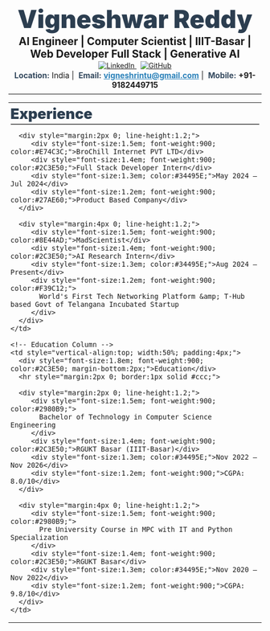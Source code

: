 <!-- ===================================================== -->
<!--                   Vigneshwar Reddy                  -->
<!--    AI Engineer | Computer Scientist | IIIT-Basar     -->
<!--    Web Developer Full Stack | Generative AI          -->
<!-- ===================================================== -->

<h1 align="center" style="margin:2px 0; font-size:3.5em; color:#2C3E50; font-weight:900;">Vigneshwar Reddy</h1>
<p align="center" style="margin:2px 0; font-size:1.5em; font-weight:700;">
  AI Engineer | Computer Scientist | IIIT-Basar | Web Developer Full Stack | Generative AI
</p>

<div align="center" style="margin:2px 0;">
  <a href="https://www.linkedin.com/in/vigneshrintu/" target="_blank" style="margin:0 4px;">
    <img src="https://img.shields.io/badge/LinkedIn-0A66C2?style=for-the-badge&logo=linkedin&logoColor=white" alt="LinkedIn" />
  </a>
  <a href="https://github.com/vigneshrintu/" target="_blank" style="margin:0 4px;">
    <img src="https://img.shields.io/badge/GitHub-181717?style=for-the-badge&logo=github&logoColor=white" alt="GitHub" />
  </a>
</div>

<div align="center" style="margin:2px 0; font-size:1.1em;">
  <strong style="color:#34495E;">Location:</strong> India&nbsp;|&nbsp;
  <strong style="color:#34495E;">Email:</strong> <a href="mailto:vigneshrintu@gmail.com" style="color:#2980B9;"><strong>vigneshrintu@gmail.com</strong></a>&nbsp;|&nbsp;
  <strong style="color:#34495E;">Mobile:</strong> <strong>+91-9182449715</strong>
</div>

<hr style="margin:6px 0; border:0; border-top:2px solid #eee;" />

<table style="width:100%; border-collapse:collapse;">
  <tr>
    <!-- Experience Column -->
    <td style="vertical-align:top; width:50%; padding:4px;">
      <div style="font-size:1.8em; font-weight:900; color:#2C3E50; margin-bottom:2px;">Experience</div>
      <hr style="margin:2px 0; border:1px solid #ccc;">
      
      <div style="margin:2px 0; line-height:1.2;">
         <div style="font-size:1.5em; font-weight:900; color:#E74C3C;">BroChill Internet PVT LTD</div>
         <div style="font-size:1.4em; font-weight:900; color:#2C3E50;">Full Stack Developer Intern</div>
         <div style="font-size:1.3em; color:#34495E;">May 2024 – Jul 2024</div>
         <div style="font-size:1.2em; font-weight:900; color:#27AE60;">Product Based Company</div>
      </div>
      
      <div style="margin:4px 0; line-height:1.2;">
         <div style="font-size:1.5em; font-weight:900; color:#8E44AD;">MadScientist</div>
         <div style="font-size:1.4em; font-weight:900; color:#2C3E50;">AI Research Intern</div>
         <div style="font-size:1.3em; color:#34495E;">Aug 2024 – Present</div>
         <div style="font-size:1.2em; font-weight:900; color:#F39C12;">
           World's First Tech Networking Platform &amp; T-Hub based Govt of Telangana Incubated Startup
         </div>
      </div>
    </td>
    
    <!-- Education Column -->
    <td style="vertical-align:top; width:50%; padding:4px;">
      <div style="font-size:1.8em; font-weight:900; color:#2C3E50; margin-bottom:2px;">Education</div>
      <hr style="margin:2px 0; border:1px solid #ccc;">
      
      <div style="margin:2px 0; line-height:1.2;">
         <div style="font-size:1.5em; font-weight:900; color:#2980B9;">
           Bachelor of Technology in Computer Science Engineering
         </div>
         <div style="font-size:1.4em; font-weight:900; color:#2C3E50;">RGUKT Basar (IIIT-Basar)</div>
         <div style="font-size:1.3em; color:#34495E;">Nov 2022 – Nov 2026</div>
         <div style="font-size:1.2em; font-weight:900;">CGPA: 8.0/10</div>
      </div>
      
      <div style="margin:4px 0; line-height:1.2;">
         <div style="font-size:1.5em; font-weight:900; color:#2980B9;">
           Pre University Course in MPC with IT and Python Specialization
         </div>
         <div style="font-size:1.4em; font-weight:900; color:#2C3E50;">RGUKT Basar</div>
         <div style="font-size:1.3em; color:#34495E;">Nov 2020 – Nov 2022</div>
         <div style="font-size:1.2em; font-weight:900;">CGPA: 9.8/10</div>
      </div>
    </td>
  </tr>
</table>
